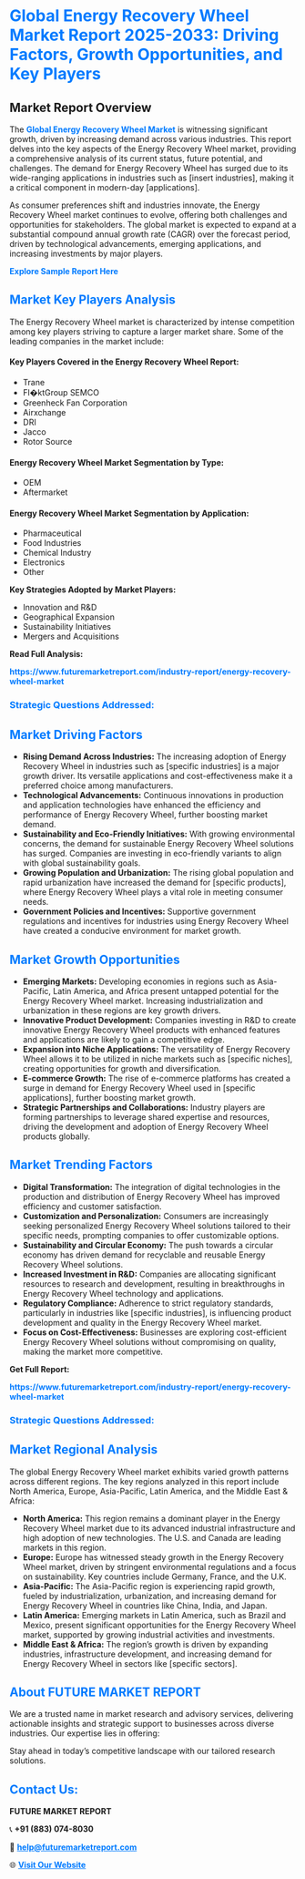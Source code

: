 <h1 style="color: #007BFF;">Global Energy Recovery Wheel Market Report 2025-2033: Driving Factors, Growth Opportunities, and Key Players</h1>

<section id="overview">
<h2>Market Report Overview</h2>
<p>The <a href="https://www.futuremarketreport.com/industry-report/energy-recovery-wheel-market" style="color: #007BFF; text-decoration: none;"><strong>Global Energy Recovery Wheel Market</strong></a> is witnessing significant growth, driven by increasing demand across various industries. This report delves into the key aspects of the Energy Recovery Wheel market, providing a comprehensive analysis of its current status, future potential, and challenges. The demand for Energy Recovery Wheel has surged due to its wide-ranging applications in industries such as [insert industries], making it a critical component in modern-day [applications].</p>
<p>As consumer preferences shift and industries innovate, the Energy Recovery Wheel market continues to evolve, offering both challenges and opportunities for stakeholders. The global market is expected to expand at a substantial compound annual growth rate (CAGR) over the forecast period, driven by technological advancements, emerging applications, and increasing investments by major players.</p>
</section>

<section id="overview">
<p><a href="https://www.futuremarketreport.com/request-sample/reportId=46257" style="color: #007BFF; text-decoration: none;"><strong>Explore Sample Report Here</strong></a></p>
</section>

<section id="key-players">
<h2 style="color: #007BFF;">Market Key Players Analysis</h2>
<p>The Energy Recovery Wheel market is characterized by intense competition among key players striving to capture a larger market share. Some of the leading companies in the market include:</p>
<h4>Key Players Covered in the Energy Recovery Wheel Report:</h4>
<ul><li>Trane</li><li>Fl�ktGroup SEMCO</li><li>Greenheck Fan Corporation</li><li>Airxchange</li><li>DRI</li><li>Jacco</li><li>Rotor Source</li></ul>
<h4>Energy Recovery Wheel Market Segmentation by Type:</h4>
<ul><li>OEM</li><li>Aftermarket</li></ul>

<h4>Energy Recovery Wheel Market Segmentation by Application:</h4>
<ul><li>Pharmaceutical</li><li>Food Industries</li><li>Chemical Industry</li><li>Electronics</li><li>Other</li></ul>
<p><strong>Key Strategies Adopted by Market Players:</strong></p>
<ul>
<li>Innovation and R&D</li>
<li>Geographical Expansion</li>
<li>Sustainability Initiatives</li>
<li>Mergers and Acquisitions</li>
</ul>
</section>

<section>
<p><strong>Read Full Analysis: </strong></p><a href="https://www.futuremarketreport.com/industry-report/energy-recovery-wheel-market" style="color: #007BFF; text-decoration: none;"><strong>https://www.futuremarketreport.com/industry-report/energy-recovery-wheel-market</strong></a>
<h3 style="color: #007BFF;">Strategic Questions Addressed:</h3>
</section>

<section id="driving-factors">
<h2 style="color: #007BFF;">Market Driving Factors</h2>
<ul>
<li><strong>Rising Demand Across Industries:</strong> The increasing adoption of Energy Recovery Wheel in industries such as [specific industries] is a major growth driver. Its versatile applications and cost-effectiveness make it a preferred choice among manufacturers.</li>
<li><strong>Technological Advancements:</strong> Continuous innovations in production and application technologies have enhanced the efficiency and performance of Energy Recovery Wheel, further boosting market demand.</li>
<li><strong>Sustainability and Eco-Friendly Initiatives:</strong> With growing environmental concerns, the demand for sustainable Energy Recovery Wheel solutions has surged. Companies are investing in eco-friendly variants to align with global sustainability goals.</li>
<li><strong>Growing Population and Urbanization:</strong> The rising global population and rapid urbanization have increased the demand for [specific products], where Energy Recovery Wheel plays a vital role in meeting consumer needs.</li>
<li><strong>Government Policies and Incentives:</strong> Supportive government regulations and incentives for industries using Energy Recovery Wheel have created a conducive environment for market growth.</li>
</ul>
</section>

<section id="growth-opportunities">
<h2 style="color: #007BFF;">Market Growth Opportunities</h2>
<ul>
<li><strong>Emerging Markets:</strong> Developing economies in regions such as Asia-Pacific, Latin America, and Africa present untapped potential for the Energy Recovery Wheel market. Increasing industrialization and urbanization in these regions are key growth drivers.</li>
<li><strong>Innovative Product Development:</strong> Companies investing in R&D to create innovative Energy Recovery Wheel products with enhanced features and applications are likely to gain a competitive edge.</li>
<li><strong>Expansion into Niche Applications:</strong> The versatility of Energy Recovery Wheel allows it to be utilized in niche markets such as [specific niches], creating opportunities for growth and diversification.</li>
<li><strong>E-commerce Growth:</strong> The rise of e-commerce platforms has created a surge in demand for Energy Recovery Wheel used in [specific applications], further boosting market growth.</li>
<li><strong>Strategic Partnerships and Collaborations:</strong> Industry players are forming partnerships to leverage shared expertise and resources, driving the development and adoption of Energy Recovery Wheel products globally.</li>
</ul>
</section>

<section id="trending-factors">
<h2 style="color: #007BFF;">Market Trending Factors</h2>
<ul>
<li><strong>Digital Transformation:</strong> The integration of digital technologies in the production and distribution of Energy Recovery Wheel has improved efficiency and customer satisfaction.</li>
<li><strong>Customization and Personalization:</strong> Consumers are increasingly seeking personalized Energy Recovery Wheel solutions tailored to their specific needs, prompting companies to offer customizable options.</li>
<li><strong>Sustainability and Circular Economy:</strong> The push towards a circular economy has driven demand for recyclable and reusable Energy Recovery Wheel solutions.</li>
<li><strong>Increased Investment in R&D:</strong> Companies are allocating significant resources to research and development, resulting in breakthroughs in Energy Recovery Wheel technology and applications.</li>
<li><strong>Regulatory Compliance:</strong> Adherence to strict regulatory standards, particularly in industries like [specific industries], is influencing product development and quality in the Energy Recovery Wheel market.</li>
<li><strong>Focus on Cost-Effectiveness:</strong> Businesses are exploring cost-efficient Energy Recovery Wheel solutions without compromising on quality, making the market more competitive.</li>
</ul>
</section>

<section>
<p><strong>Get Full Report: </strong></p><a href="https://www.futuremarketreport.com/industry-report/energy-recovery-wheel-market" style="color: #007BFF; text-decoration: none;"><strong>https://www.futuremarketreport.com/industry-report/energy-recovery-wheel-market</strong></a>
<h3 style="color: #007BFF;">Strategic Questions Addressed:</h3>
</section>


<section id="regional-analysis">
<h2 style="color: #007BFF;">Market Regional Analysis</h2>
<p>The global Energy Recovery Wheel market exhibits varied growth patterns across different regions. The key regions analyzed in this report include North America, Europe, Asia-Pacific, Latin America, and the Middle East & Africa:</p>
<ul>
<li><strong>North America:</strong> This region remains a dominant player in the Energy Recovery Wheel market due to its advanced industrial infrastructure and high adoption of new technologies. The U.S. and Canada are leading markets in this region.</li>
<li><strong>Europe:</strong> Europe has witnessed steady growth in the Energy Recovery Wheel market, driven by stringent environmental regulations and a focus on sustainability. Key countries include Germany, France, and the U.K.</li>
<li><strong>Asia-Pacific:</strong> The Asia-Pacific region is experiencing rapid growth, fueled by industrialization, urbanization, and increasing demand for Energy Recovery Wheel in countries like China, India, and Japan.</li>
<li><strong>Latin America:</strong> Emerging markets in Latin America, such as Brazil and Mexico, present significant opportunities for the Energy Recovery Wheel market, supported by growing industrial activities and investments.</li>
<li><strong>Middle East & Africa:</strong> The region’s growth is driven by expanding industries, infrastructure development, and increasing demand for Energy Recovery Wheel in sectors like [specific sectors].</li>
</ul>
</section>

<footer>
<h2 style="color: #007BFF;">About FUTURE MARKET REPORT</h2>
<p>We are a trusted name in market research and advisory services, delivering actionable insights and strategic support to businesses across diverse industries. Our expertise lies in offering:</p>

<p>Stay ahead in today’s competitive landscape with our tailored research solutions.</p>

<h2 style="color: #007BFF;">Contact Us:</h2>
<p><strong>FUTURE MARKET REPORT</strong></p>
<p>📞 <strong>+91 (883) 074-8030</strong></p>
<p>📧 <strong><a href="mailto:help@futuremarketreport.com" style="color: #007BFF;">help@futuremarketreport.com</a></strong></p>
<p>🌐 <strong><a href="https://www.futuremarketreport.com/" style="color: #007BFF;">Visit Our Website</a></strong></p>
</footer>